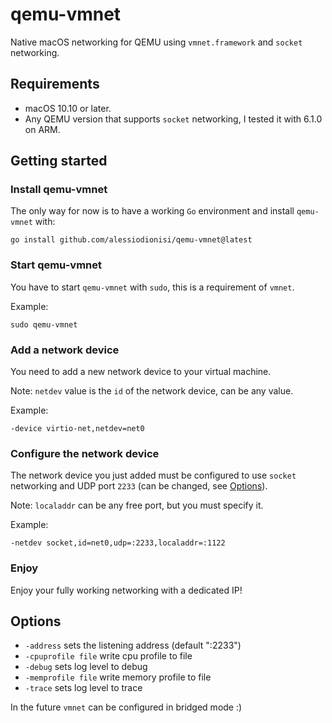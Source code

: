 # qemu-vmnet

Native macOS networking for QEMU using `vmnet.framework` and `socket` networking.

## Requirements

- macOS 10.10 or later.
- Any QEMU version that supports `socket` networking, I tested it with 6.1.0 on ARM.

## Getting started

### Install qemu-vmnet

The only way for now is to have a working `Go` environment and install `qemu-vmnet` with:

```shell
go install github.com/alessiodionisi/qemu-vmnet@latest
```

### Start qemu-vmnet

You have to start `qemu-vmnet` with `sudo`, this is a requirement of `vmnet`.

Example:

```shell
sudo qemu-vmnet
```

### Add a network device

You need to add a new network device to your virtual machine.

Note: `netdev` value is the `id` of the network device, can be any value.

Example:

```
-device virtio-net,netdev=net0
```

### Configure the network device

The network device you just added must be configured to use `socket` networking and UDP port `2233` (can be changed, see [Options](#Options)).

Note: `localaddr` can be any free port, but you must specify it.

Example:

```
-netdev socket,id=net0,udp=:2233,localaddr=:1122
```

### Enjoy

Enjoy your fully working networking with a dedicated IP!

## Options

- `-address` sets the listening address (default ":2233")
- `-cpuprofile file` write cpu profile to file
- `-debug` sets log level to debug
- `-memprofile file` write memory profile to file
- `-trace` sets log level to trace

In the future `vmnet` can be configured in bridged mode :)
